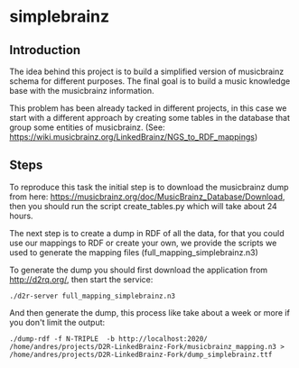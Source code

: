 # simplebrainz

Introduction
-----

The idea behind this project is to build a simplified version of musicbrainz schema for different purposes. The final goal is to build a music knowledge base with the musicbrainz information.

This problem has been already tacked in different projects, in this case we start with a different approach by creating some tables in the database that group some entities of musicbrainz. (See: https://wiki.musicbrainz.org/LinkedBrainz/NGS_to_RDF_mappings)

Steps
-----

To reproduce this task the initial step is to download the musicbrainz dump from here: https://musicbrainz.org/doc/MusicBrainz_Database/Download, then you should run the script create_tables.py which will take about 24 hours. 

The next step is to create a dump in RDF of all the data, for that you could use our mappings to RDF or create your own, we provide the scripts we used to generate the mapping files (full_mapping_simplebrainz.n3)

To generate the dump you should first download the application from http://d2rq.org/, then start the service:


```
./d2r-server full_mapping_simplebrainz.n3
```

And then generate the dump, this process like take about a week or more if you don't limit the output:

```
./dump-rdf -f N-TRIPLE  -b http://localhost:2020/ /home/andres/projects/D2R-LinkedBrainz-Fork/musicbrainz_mapping.n3 > /home/andres/projects/D2R-LinkedBrainz-Fork/dump_simplebrainz.ttf
```
